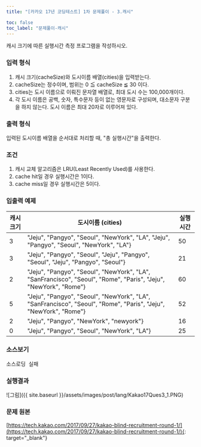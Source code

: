```yaml
---
title: "[카카오 17년 코딩테스트] 1차 문제풀이 - 3.캐시"

toc: false
toc_label: "문제풀이-캐시"
---
```


캐시 크기에 따른 실행시간 측정 프로그램을 작성하시오.

### 입력 형식
1. 캐시 크기(cacheSize)와 도시이름 배열(cities)을 입력받는다.
2. cacheSize는 정수이며, 범위는 0 ≦ cacheSize ≦ 30 이다.
3. cities는 도시 이름으로 이뤄진 문자열 배열로, 최대 도시 수는 100,000개이다.
4. 각 도시 이름은 공백, 숫자, 특수문자 등이 없는 영문자로 구성되며, 대소문자 구분을 하지 않는다. 도시 이름은 최대 20자로 이루어져 있다.

### 출력 형식
입력된 도시이름 배열을 순서대로 처리할 때, "총 실행시간"을 출력한다.

### 조건
1. 캐시 교체 알고리즘은 LRU(Least Recently Used)를 사용한다.
2. cache hit일 경우 실행시간은 1이다.
3. cache miss일 경우 실행시간은 5이다.

### 입출력 예제    

| 캐시 크기 | 도시이름 (cities) | 실행 시간 |
| --- | --- | --- |
| 3 | "Jeju", "Pangyo", "Seoul", "NewYork", "LA", "Jeju", "Pangyo", "Seoul", "NewYork", "LA"} |  50 |
| 3 | "Jeju", "Pangyo", "Seoul", "Jeju", "Pangyo", "Seoul", "Jeju", "Pangyo", "Seoul"} |  21  |
| 2 | "Jeju", "Pangyo", "Seoul", "NewYork", "LA", "SanFrancisco", "Seoul", "Rome", "Paris", "Jeju", "NewYork", "Rome"} |  60  |
| 5 | "Jeju", "Pangyo", "Seoul", "NewYork", "LA", "SanFrancisco", "Seoul", "Rome", "Paris", "Jeju", "NewYork", "Rome"} |  52  |
| 2 | "Jeju", "Pangyo", "NewYork", "newyork"} |  16  |
| 0 | "Jeju", "Pangyo", "Seoul", "NewYork", "LA"} |  25  |




### 소스보기
<pre id="show1" class="show-json-from-git">소스로딩 실패</pre>
<script>showJsonFromGit('{{ site.repository_raw }}/kakao/Kakao17Ques3.java', 'show1', '500px');</script>


### 실행결과
![그림]({{ site.baseurl }}/assets/images/post/lang/Kakao17Ques3_1.PNG)

### 문제 원본     
[https://tech.kakao.com/2017/09/27/kakao-blind-recruitment-round-1/](https://tech.kakao.com/2017/09/27/kakao-blind-recruitment-round-1/){: target="_blank"}
